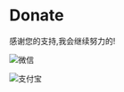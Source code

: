 # Donate

感谢您的支持,我会继续努力的!

![微信](https://photo-1300482669.cos.ap-shanghai.myqcloud.com/donate/wechatpay.png)

![支付宝](https://photo-1300482669.cos.ap-shanghai.myqcloud.com/donate/alipay.jpg "支付宝支付")


